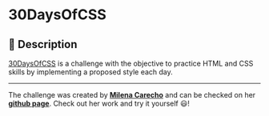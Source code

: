 # 30DaysOfCSS


## 🔎️ Description

<a href="https://github.com/MilenaCarecho/30diasDeCSS" target="__blank"> 30DaysOfCSS</a> is a challenge with the objective to practice HTML and CSS skills by implementing a proposed style each day.

---

The challenge was created by **<a href="https://github.com/MilenaCarecho" target="__blank"> Milena Carecho</a>** and can be checked on her **<a href="https://github.com/MilenaCarecho/30diasDeCSS" target="__blank"> github page</a>**. Check out her work and try it yourself 😃!


